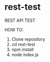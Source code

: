 # rest-test
REST API TEST

HOW TO:
1. Clone repository
2. cd rest-test
3. npm install
4. node index.js
